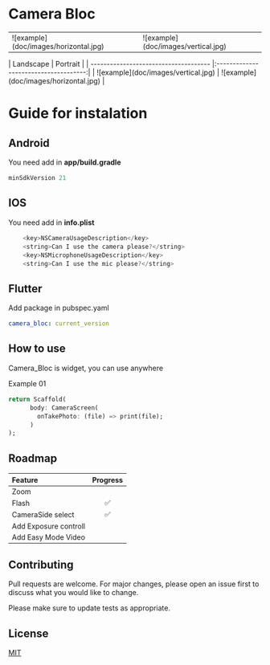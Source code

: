 # Camera Bloc 


<table>
  <tr>
    <td>
![example](doc/images/horizontal.jpg)
    </td>
    <td>
![example](doc/images/vertical.jpg)
    </td>
  </tr>
</table>
| Landscape                             | Portrait                              | 
| ------------------------------------- |:-------------------------------------:| 
| ![example](doc/images/vertical.jpg)   | ![example](doc/images/horizontal.jpg) | 

# Guide for instalation

## Android

You need add in **app/build.gradle**

```dart
minSdkVersion 21
```

## IOS

You need add in **info.plist**

```dart
  	<key>NSCameraUsageDescription</key>
    <string>Can I use the camera please?</string>
    <key>NSMicrophoneUsageDescription</key>
    <string>Can I use the mic please?</string>
```

## Flutter

Add package in pubspec.yaml

```yaml
camera_bloc: current_version
```

## How to use

Camera_Bloc is widget, you can use anywhere

Example 01

```dart
return Scaffold(
      body: CameraScreen(
        onTakePhoto: (file) => print(file);
      )
);
```


## Roadmap 

| Feature               | Progress |
| :-------------------- | :------: |
| Zoom                  |          |
| Flash                 |    ✅    |
| CameraSide select     |    ✅    |
| Add Exposure controll |          |
| Add Easy Mode Video   |          |

## Contributing

Pull requests are welcome. For major changes, please open an issue first to discuss what you would like to change.

Please make sure to update tests as appropriate.

## License

[MIT](https://choosealicense.com/licenses/mit/)
